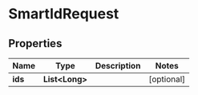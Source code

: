 

# SmartIdRequest


## Properties

Name | Type | Description | Notes
------------ | ------------- | ------------- | -------------
**ids** | **List&lt;Long&gt;** |  |  [optional]




